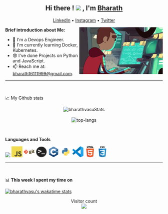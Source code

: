 <h2 align="center">Hi there ! <img src="https://media.giphy.com/media/hvRJCLFzcasrR4ia7z/giphy.gif" width="25px"> , I'm <a href="https://github.com/bharathvasu">Bharath</a></h2>
<p align="center">
  <a href="https://www.linkedin.com/in/bharath-v-71a0521b9/">LinkedIn</a> •
  <a href="https://www.instagram.com/stolen___heart_/">Instagram</a> •
  <a href="https://twitter.com/vvbharathvasu">Twitter</a>
</p>

<img align="right" height="150rem" alt="GIF" src="gif/bharath.gif" />

**Brief introduction about Me:**

- 📝  I'm a Devops Engineer.
- 🌱  I'm currently learning Docker, Kubernetes.
- 😎  I've done Projects on Python and JavaScript.
- 📫  Reach me  at: bharath16111999@gmail.com.

***

 <br>

📈 My Github stats <br />
<p align="center">
  <img src="https://github-readme-stats.vercel.app/api?username=bharathvasu&theme=dark&show_icons=true" alt="bharathvasuStats" />  
  <br />
  <br />
  <img src="https://github-readme-stats.vercel.app/api/top-langs/?username=bharathvasu&layout=compact&theme=dark" alt="top-langs" />
</p>

<br>

**Languages and Tools**

<code><img height="35rem" src="https://cdn4.iconfinder.com/data/icons/logos-3/600/React.js_logo-512.png" /></code>
<code><img height="35rem" src="https://raw.githubusercontent.com/github/explore/80688e429a7d4ef2fca1e82350fe8e3517d3494d/topics/javascript/javascript.png"></code>
<code><img height="35rem" src="https://raw.githubusercontent.com/github/explore/80688e429a7d4ef2fca1e82350fe8e3517d3494d/topics/git/git.png"></code>
<code><img height="35rem" src="https://raw.githubusercontent.com/github/explore/80688e429a7d4ef2fca1e82350fe8e3517d3494d/topics/terminal/terminal.png"></code>
<code><img height="35rem" src="https://raw.githubusercontent.com/github/explore/80688e429a7d4ef2fca1e82350fe8e3517d3494d/topics/cpp/cpp.png"></code>
<code><img height="35rem" src="https://raw.githubusercontent.com/github/explore/80688e429a7d4ef2fca1e82350fe8e3517d3494d/topics/python/python.png"></code>
<code><img alt="Visual Studio Code" height="35rem" src="https://raw.githubusercontent.com/github/explore/80688e429a7d4ef2fca1e82350fe8e3517d3494d/topics/visual-studio-code/visual-studio-code.png" /></code>
<code><img alt="HTML5" height="35rem" src="https://raw.githubusercontent.com/github/explore/80688e429a7d4ef2fca1e82350fe8e3517d3494d/topics/html/html.png" /></code>
<code><img alt="CSS3" height="35rem" src="https://raw.githubusercontent.com/github/explore/80688e429a7d4ef2fca1e82350fe8e3517d3494d/topics/css/css.png" /></code>

***

<br />


📊 **This week I spent my time on**

[![bharathvasu's wakatime stats](https://github-readme-stats.vercel.app/api/wakatime?username=Bharathsharma_45)](https://github.com/bharathvasu/bharathvasu)


<p align="center"> 
  Visitor count<br>
  <img src="https://profile-counter.glitch.me/bharathvasu/count.svg" />
</p>
